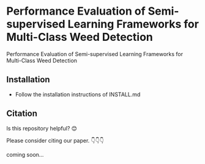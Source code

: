 # Performance Evaluation of Semi-supervised Learning Frameworks for Multi-Class Weed Detection
Performance Evaluation of Semi-supervised Learning Frameworks for Multi-Class Weed Detection

## Installation
- Follow the installation instructions of INSTALL.md

## Citation

Is this repository helpful? 😊  

Please consider citing our paper. 👇👇👇

coming soon...
